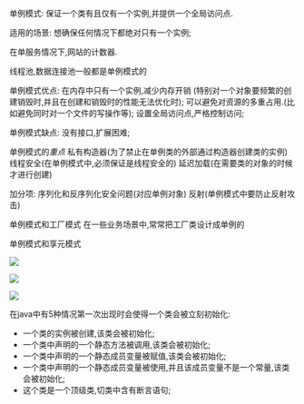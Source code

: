 单例模式: 保证一个类有且仅有一个实例,并提供一个全局访问点.


适用的场景: 想确保任何情况下都绝对只有一个实例;

在单服务情况下,网站的计数器.

线程池,数据连接池一般都是单例模式的

单例模式优点:
在内存中只有一个实例,减少内存开销 (特别对一个对象要频繁的创建销毁时,并且在创建和销毁时的性能无法优化时);
可以避免对资源的多重占用.(比如避免同时对一个文件的写操作等);
设置全局访问点,严格控制访问;

单例模式缺点:
没有接口,扩展困难;


单例模式的*重点*
私有构造器(为了禁止在单例类的外部通过构造器创建类的实例)
线程安全(在单例模式中,必须保证是线程安全的)
延迟加载(在需要类的对象的时候才进行创建)

加分项:
序列化和反序列化安全问题(对应单例对象)
反射(单例模式中要防止反射攻击)


单例模式和工厂模式
在一些业务场景中,常常把工厂类设计成单例的

单例模式和享元模式


![](https://ws3.sinaimg.cn/large/006tNbRwgy1fxeyiyj09jj316f0u0nem.jpg)

![](https://ws3.sinaimg.cn/large/006tNbRwgy1fxeykfru1pj31je0u0kf8.jpg)

![](https://ws3.sinaimg.cn/large/006tNbRwgy1fxezasxynij31kw0u07ty.jpg)

在java中有5种情况第一次出现时会使得一个类会被立刻初始化:
* 一个类的实例被创建,该类会被初始化;
* 一个类中声明的一个静态方法被调用,该类会被初始化;
* 一个类中声明的一个静态成员变量被赋值,该类会被初始化;
* 一个类中声明的一个静态成员变量被使用,并且该成员变量不是一个常量,该类会被初始化;
* 这个类是一个顶级类,切类中含有断言语句;
